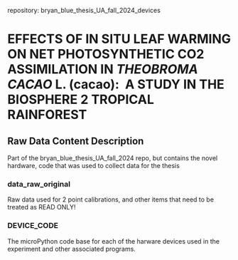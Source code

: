 repository: bryan_blue_thesis_UA_fall_2024_devices

# EFFECTS OF IN SITU LEAF WARMING ON NET PHOTOSYNTHETIC CO2 ASSIMILATION IN *THEOBROMA CACAO* L. (cacao):  A STUDY IN THE BIOSPHERE 2 TROPICAL RAINFOREST

## Raw Data Content Description
Part of the  bryan_blue_thesis_UA_fall_2024 repo, but contains the novel hardware, code that was used to collect data for the thesis

### data_raw_original
Raw data used for 2 point calibrations, and other items that need to be treated as READ ONLY!

### DEVICE_CODE
The microPython code base for each of the harware devices used in the experiment and other associated programs.



